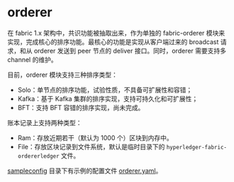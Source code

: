 # orderer
在 fabric 1.x 架构中，共识功能被抽取出来，作为单独的 fabric-orderer 模块来实现，完成核心的排序功能。最核心的功能是实现从客户端过来的 broadcast 请求，和从 orderer 发送到 peer 节点的 deliver 接口。同时，orderer 需要支持多 channel 的维护。

目前，orderer 模块支持三种排序类型：

* Solo：单节点的排序功能，试验性质，不具备可扩展性和容错；
* Kafka：基于 Kafka 集群的排序实现，支持可持久化和可扩展性；
* BFT：支持 BFT 容错的排序实现，尚未完成。

账本记录上支持两种类型：

* Ram：存放近期若干（默认为 1000 个）区块到内存中。
* File：存放区块记录到文件系统，默认是临时目录下的 `hyperledger-fabric-ordererledger` 文件。

[sampleconfig](../sampleconfig/README.md) 目录下有示例的配置文件 [orderer.yaml](../sampleconfig/orderer_yaml.md)。
